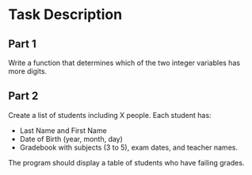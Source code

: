 # Task Description

## Part 1
Write a function that determines which of the two integer variables has more digits.

## Part 2
Create a list of students including X people. Each student has:
- Last Name and First Name
- Date of Birth (year, month, day)
- Gradebook with subjects (3 to 5), exam dates, and teacher names.

The program should display a table of students who have failing grades.

